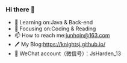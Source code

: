 ### Hi there 👋

<!--
**junhqin/junhqin** is a ✨ _special_ ✨ repository because its `README.md` (this file) appears on your GitHub profile.

Here are some ideas to get you started:

- 🔭 I’m currently working on ...
- 🌱 I’m currently learning ...
- 👯 I’m looking to collaborate on ...
- 🤔 I’m looking for help with ...
- 💬 Ask me about ...
- 📫 How to reach me: ...
- 😄 Pronouns: ...
- ⚡ Fun fact: ...
-->
- 🔭 Learning on:Java & Back-end
- 🌱 Focusing on:Coding & Reading
- 📫 How to reach me:junhqin@163.com
- 🖊️ My Blog:https://knightsj.github.io/
- 💬 WeChat account（微信号）：JsHarden_13
